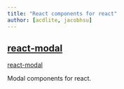 ```yaml
---
title: "React components for react"
author: [acdlite, jacobhsu]
---
```


## [react-modal](https://www.npmjs.com/package/react-modal)

[react-modal](https://github.com/afeiship/react-modal)

Modal components for react.
